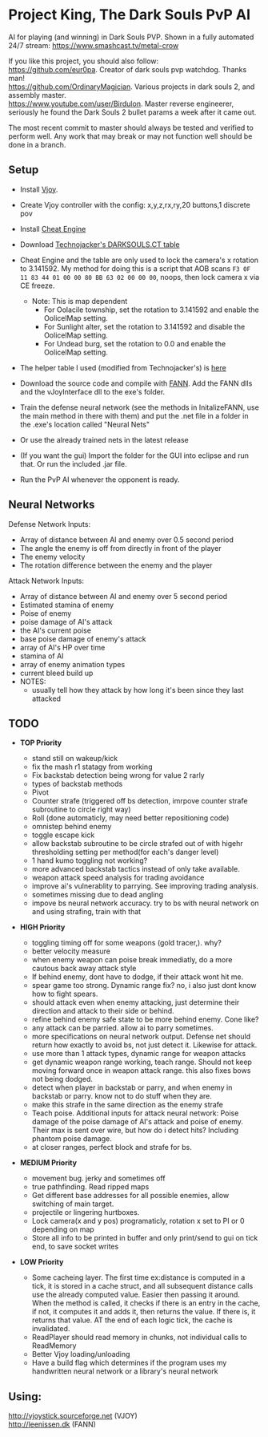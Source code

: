 # Project King, The Dark Souls PvP AI
AI for playing (and winning) in Dark Souls PVP. Shown in a fully automated 24/7 stream: https://www.smashcast.tv/metal-crow
  
If you like this project, you should also follow:  
https://github.com/eur0pa. Creator of dark souls pvp watchdog. Thanks man!  
https://github.com/OrdinaryMagician. Various projects in dark souls 2, and assembly master.   
https://www.youtube.com/user/Birdulon. Master reverse engineerer, seriously he found the Dark Souls 2 bullet params a week after it came out.  
  
The most recent commit to master should always be tested and verified to perform well. Any work that may break or may not function well should be done in a branch.  
  
## Setup
* Install [Vjoy](http://vjoystick.sourceforge.net/site/index.php/download-a-install).
* Create Vjoy controller with the config: x,y,z,rx,ry,20 buttons,1 discrete pov
* Install [Cheat Engine](http://www.cheatengine.org)
* Download [Technojacker's DARKSOULS.CT table](https://drive.google.com/folderview?id=0B_f11g1DlLhDV1RfV0VSdnBfOVE&usp=sharing)  
 * Cheat Engine and the table are only used to lock the camera's x rotation to 3.141592. My method for doing this is a script that AOB scans `F3 0F 11 83 44 01 00 00 80 BB 63 02 00 00 00`, noops, then lock camera x via CE freeze.
    * Note: This is map dependent
      * For Oolacile township, set the rotation to 3.141592 and enable the OolicelMap setting.
      * For Sunlight alter, set the rotation to 3.141592 and disable the OolicelMap setting.
      * For Undead burg, set the rotation to 0.0 and enable the OolicelMap setting.

 * The helper table I used (modified from Technojacker's) is [here](https://github.com/metal-crow/Dark-Souls-PvP-AI/blob/master/DARKSOULS_AI_Help.CT)
* Download the source code and compile with [FANN](http://leenissen.dk). Add the FANN dlls and the vJoyInterface dll to the exe's folder.
* Train the defense neural network (see the methods in InitalizeFANN, use the main method in there with them) and put the .net file in a folder in the .exe's location called "Neural Nets"
 * Or use the already trained nets in the latest release
* (If you want the gui) Import the folder for the GUI into eclipse and run that. Or run the included .jar file.
* Run the PvP AI whenever the opponent is ready.

## Neural Networks
Defense Network Inputs:  

  * Array of distance between AI and enemy over 0.5 second period 
  * The angle the enemy is off from directly in front of the player  
  * The enemy velocity  
  * The rotation difference between the enemy and the player  

Attack Network Inputs:  

  * Array of distance between AI and enemy over 5 second period
  * Estimated stamina of enemy
  * Poise of enemy 
  * poise damage of AI's attack
  * the AI's current poise
  * base poise damage of enemy's attack
  * array of AI's HP over time
  * stamina of AI
  * array of enemy animation types
  * current bleed build up
  * NOTES:
    * usually tell how they attack by how long it's been since they last attacked

## TODO 

  * **TOP Priority**
    * stand still on wakeup/kick
    * fix the mash r1 statagy from working
    * Fix backstab detection being wrong for value 2 rarly
    * types of backstab methods
     * Pivot
     * Counter strafe (triggered off bs detection, imrpove counter strafe subroutine to circle right way)
     * Roll (done automaticly, may need better repositioning code)
     * omnistep behind enemy
     * toggle escape kick
    * allow backstab subroutine to be circle strafed out of with higehr thresholding setting per method(for each's danger level)
    * 1 hand kumo toggling not working?
    * more advanced backstab tactics instead of only take available.
    * weapon attack speed analysis for trading avoidance
    * improve ai's vulnerablity to parrying. See improving trading analysis.
    * sometimes missing due to dead angling
    * impove bs neural network accuracy. try to bs with neural network on and using strafing, train with that

  * **HIGH Priority**
    * toggling timing off for some weapons (gold tracer,). why?
    * better velocity measure
    * when enemy weapon can poise break immediatly, do a more cautous back away attack style
    * If behind enemy, dont have to dodge, if their attack wont hit me.
    * spear game too strong. Dynamic range fix? no, i also just dont know how to fight spears.
    * should attack even when enemy attacking, just determine their direction and attack to their side or behind.
    * refine behind enemy safe state to be more behind enemy. Cone like?
    * any attack can be parried. allow ai to parry sometimes.
    * more specifications on neural network output. Defense net should return how exactly to avoid bs, not just detect it. Likewise for attack.  
    * use more than 1 attack types, dynamic range for weapon attacks  
    * get dynamic weapon range working, teach range. Should not keep moving forward once in weapon attack range. this also fixes bows not being dodged.  
    * detect when player in backstab or parry, and when enemy in backstab or parry. know not to do stuff when they are.
    * make this strafe in the same direction as the enemy strafe  
    * Teach poise. Additional inputs for attack neural network: Poise damage of the poise damage of AI's attack and poise of enemy. Their max is sent over wire, but how do i detect hits? Including phantom poise damage.  
    * at closer ranges, perfect block and strafe for bs.

  * **MEDIUM Priority**
    * movement bug. jerky and sometimes off
    * true pathfinding. Read ripped maps
    * Get different base addresses for all possible enemies, allow switching of main target.
    * projectile or lingering hurtboxes.
    * Lock camera(x and y pos) programaticly, rotation x set to PI or 0 depending on map
    * Store all info to be printed in buffer and only print/send to gui on tick end, to save socket writes

  * **LOW Priority**
    * Some cacheing layer. The first time ex:distance is computed in a tick, it is stored in a cache struct, and all subsequent distance calls use the already computed value. Easier then passing it around. When the method is called, it checks if there is an entry in the cache, if not, it computes it and adds it, then returns the value. If there is, it returns that value. AT the end of each logic tick, the cache is invalidated.  
    * ReadPlayer should read memory in chunks, not individual calls to ReadMemory  
    * Better Vjoy loading/unloading    
    * Have a build flag which determines if the program uses my handwritten neural network or a library's neural network    

## Using:   
http://vjoystick.sourceforge.net (VJOY)  
http://leenissen.dk (FANN)  
